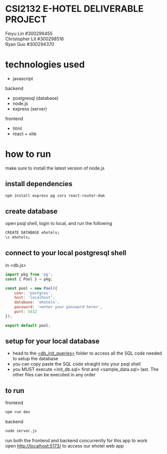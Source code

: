 # CSI2132 E-HOTEL DELIVERABLE PROJECT
Feiyu Lin #300298455 <br>
Christopher Lit #300298516 <br>
Ryan Guo #300294370

# technologies used
- javascript

backend
- postgresql (database)
- node.js
- express (server)

frontend
- html
- react + vite

# how to run
make sure to install the latest version of node.js
## install dependencies
```bash
npm install express pg cors react-router-dom
```


## create database
open psql shell, login to local, and run the following
```bash
CREATE DATABASE ehotels;
\c ehotels;
```

## connect to your local postgresql shell
in <db.js>
```javascript
import pkg from 'pg';
const { Pool } = pkg;

const pool = new Pool({
    user: 'postgres',
    host: 'localhost',
    database: 'ehotels',
    password: '<enter your password here>',
    port: 5432
});

export default pool;
```

## setup for your local database 
- head to the [<db_init_queries>](https://github.com/ChristopherLit/e-hotel/tree/main/src/db_init_queries) folder to access all the SQL code needed to setup the database
- you can copy paste the SQL code straight into your psql shell
- you MUST execute <init_db.sql> first and <sample_data.sql> last. The other files can be executed in any order

## to run
frontend
```bash
npm run dev
```
backend
```bash
node server.js
```
run both the frontend and backend concurrently for this app to work <br>
open [http://localhost:5173/](http://localhost:5173/) to access our ehotel web app